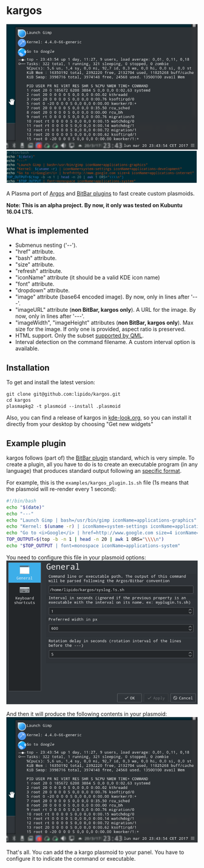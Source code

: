 # kargos

![kargos logo](kargos-logo.png "kargos logo")

A Plasma port of [Argos](https://github.com/p-e-w/argos/blob/master/README.md) and [BitBar plugins](https://github.com/matryer/bitbar-plugins) to fast create
custom plasmoids.

**Note: This is an alpha project. By now, it only was tested on Kubuntu 16.04 LTS.**

## What is implemented

- Submenus nesting ('--').
- "href" attribute.
- "bash" attribute.
- "size" attribute.
- "refresh" attribute.
- "iconName" attribute (it should be a valid KDE icon name)
- "font" attribute.
- "dropdown" attribute.
- "image" attribute (base64 encoded image). By now, only in lines after '---'.
- "imageURL" attribute (**non BitBar, kargos only**). A URL for the image. By now, only in lines after '---'.
- "imageWidth", "imageHeight" attributes (**non BitBar, kargos only**). Max size for
  the image. If only one is provided, aspect ratio is preserved.
- HTML support. Only the subset [supported by QML](http://doc.qt.io/qt-5/richtext-html-subset.html).
- Interval detection on the command filename. A custom interval option is available.

## Installation

To get and install the latest version:
```
git clone git@github.com:lipido/kargos.git
cd kargos
plasmapkg2 -t plasmoid --install .plasmoid
```

Also, you can find a release of kargos in [kde-look.org](https://store.kde.org/p/1173112/), 
so you can install it directly from your desktop by choosing "Get new widgets"

## Example plugin
kargos follows (part of) the [BitBar plugin](https://github.com/matryer/bitbar-plugins)
standard, which is very simple. To create a plugin, all you have to do is to create
an executable program (in any language) that produces standard output following
an [specific format](https://github.com/matryer/bitbar#plugin-api).

For example, this is the `examples/kargos_plugin.1s.sh` file (1s means that the plasmoid will re-render
every 1 second):

```bash
#!/bin/bash
echo "$(date)"
echo "---"
echo "Launch Gimp | bash=/usr/bin/gimp iconName=applications-graphics"
echo "Kernel: $(uname -r) | iconName=system-settings iconName=applications-development"
echo "Go to <i>Google</i> | href=http://www.google.com size=4 iconName=applications-internet" 
TOP_OUTPUT=$(top -b -n 1 | head -n 20 | awk 1 ORS="\\\\n")
echo "$TOP_OUTPUT | font=monospace iconName=applications-system"
```

You need to configure this file in your plasmoid options:
![kargos options panel](kargos-options.png "kargos options panel")


And then it will produce the following contents in your plasmoid:
![kargos example plasmoid](kargos-example.png "kargos example plasmoid")

That's all. You can add the a kargo plasmoid to your panel. You have to configure 
it to indicate the command or executable.

